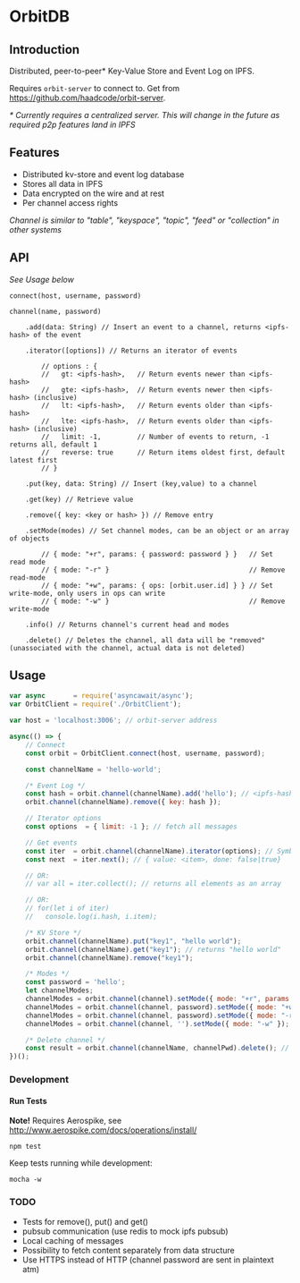 # OrbitDB

## Introduction

Distributed, peer-to-peer* Key-Value Store and Event Log on IPFS.

Requires `orbit-server` to connect to. Get from https://github.com/haadcode/orbit-server.

_* Currently requires a centralized server. This will change in the future as required p2p features land in IPFS_

## Features
- Distributed kv-store and event log database
- Stores all data in IPFS
- Data encrypted on the wire and at rest
- Per channel access rights

_Channel is similar to "table", "keyspace", "topic", "feed" or "collection" in other systems_

## API
_See Usage below_

    connect(host, username, password)

    channel(name, password)

        .add(data: String) // Insert an event to a channel, returns <ipfs-hash> of the event

        .iterator([options]) // Returns an iterator of events

            // options : { 
            //   gt: <ipfs-hash>,   // Return events newer than <ipfs-hash>
            //   gte: <ipfs-hash>,  // Return events newer then <ipfs-hash> (inclusive)
            //   lt: <ipfs-hash>,   // Return events older than <ipfs-hash>
            //   lte: <ipfs-hash>,  // Return events older than <ipfs-hash> (inclusive)
            //   limit: -1,         // Number of events to return, -1 returns all, default 1
            //   reverse: true      // Return items oldest first, default latest first
            // }

        .put(key, data: String) // Insert (key,value) to a channel

        .get(key) // Retrieve value

        .remove({ key: <key or hash> }) // Remove entry

        .setMode(modes) // Set channel modes, can be an object or an array of objects

            // { mode: "+r", params: { password: password } }   // Set read mode
            // { mode: "-r" }                                   // Remove read-mode
            // { mode: "+w", params: { ops: [orbit.user.id] } } // Set write-mode, only users in ops can write
            // { mode: "-w" }                                   // Remove write-mode

        .info() // Returns channel's current head and modes

        .delete() // Deletes the channel, all data will be "removed" (unassociated with the channel, actual data is not deleted)

## Usage
```javascript
var async       = require('asyncawait/async');
var OrbitClient = require('./OrbitClient');

var host = 'localhost:3006'; // orbit-server address

async(() => {
    // Connect
    const orbit = OrbitClient.connect(host, username, password);

    const channelName = 'hello-world';

    /* Event Log */
    const hash = orbit.channel(channelName).add('hello'); // <ipfs-hash>
    orbit.channel(channelName).remove({ key: hash });

    // Iterator options
    const options  = { limit: -1 }; // fetch all messages

    // Get events
    const iter  = orbit.channel(channelName).iterator(options); // Symbol.iterator
    const next  = iter.next(); // { value: <item>, done: false|true}

    // OR:
    // var all = iter.collect(); // returns all elements as an array

    // OR:
    // for(let i of iter)
    //   console.log(i.hash, i.item);

    /* KV Store */
    orbit.channel(channelName).put("key1", "hello world");
    orbit.channel(channelName).get("key1"); // returns "hello world"
    orbit.channel(channelName).remove("key1");

    /* Modes */
    const password = 'hello';
    let channelModes;
    channelModes = orbit.channel(channel).setMode({ mode: "+r", params: { password: password } }); // { modes: { r: { password: 'hello' } } }
    channelModes = orbit.channel(channel, password).setMode({ mode: "+w", params: { ops: [orbit.user.id] } }); // { modes: { ... } }
    channelModes = orbit.channel(channel, password).setMode({ mode: "-r" }); // { modes: { ... } }
    channelModes = orbit.channel(channel, '').setMode({ mode: "-w" }); // { modes: {} }

    /* Delete channel */
    const result = orbit.channel(channelName, channelPwd).delete(); // true | false
})();
```

### Development
#### Run Tests
**Note!** Requires Aerospike, see http://www.aerospike.com/docs/operations/install/

```
npm test
```

Keep tests running while development:
```
mocha -w
```

### TODO
- Tests for remove(), put() and get()
- pubsub communication (use redis to mock ipfs pubsub)
- Local caching of messages
- Possibility to fetch content separately from data structure
- Use HTTPS instead of HTTP (channel password are sent in plaintext atm)
